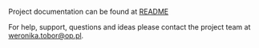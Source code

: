Project documentation can be found at [README](https://github.com/WTobor/CommunityHealthFileTemplates/blob/master/README.md)

For help, support, questions and ideas please contact the project team at weronika.tobor@op.pl.
